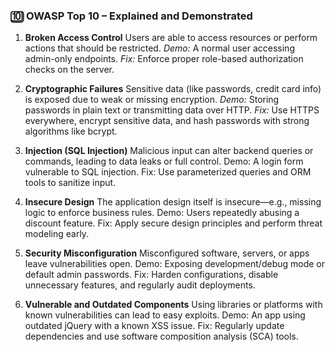 ### 🔟 OWASP Top 10 – Explained and Demonstrated

1. **Broken Access Control**
   Users are able to access resources or perform actions that should be restricted.
   *Demo:* A normal user accessing admin-only endpoints.
   *Fix:* Enforce proper role-based authorization checks on the server.

2. **Cryptographic Failures**
   Sensitive data (like passwords, credit card info) is exposed due to weak or missing encryption.
   *Demo:* Storing passwords in plain text or transmitting data over HTTP.
   *Fix:* Use HTTPS everywhere, encrypt sensitive data, and hash passwords with strong algorithms like bcrypt.

3. **Injection (SQL Injection)**
    Malicious input can alter backend queries or commands, leading to data leaks or full control.
    Demo: A login form vulnerable to SQL injection.
    Fix: Use parameterized queries and ORM tools to sanitize input.        
4. **Insecure Design**
    The application design itself is insecure—e.g., missing logic to enforce business rules.
    Demo: Users repeatedly abusing a discount feature.
    Fix: Apply secure design principles and perform threat modeling early.

5. **Security Misconfiguration**
    Misconfigured software, servers, or apps leave vulnerabilities open.
    Demo: Exposing development/debug mode or default admin passwords.
    Fix: Harden configurations, disable unnecessary features, and regularly audit deployments.  

6. **Vulnerable and Outdated Components**
    Using libraries or platforms with known vulnerabilities can lead to easy exploits.
    Demo: An app using outdated jQuery with a known XSS issue.
    Fix: Regularly update dependencies and use software composition analysis (SCA) tools.